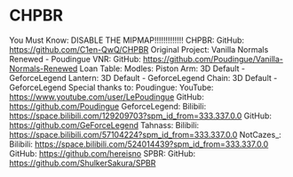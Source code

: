 # CHPBR
You Must Know:
    DISABLE THE MIPMAP!!!!!!!!!!!!!
CHPBR:
    GitHub: https://github.com/C1en-QwQ/CHPBR
    Original Project: Vanilla Normals Renewed - Poudingue
VNR:
    GitHub: https://github.com/Poudingue/Vanilla-Normals-Renewed
Loan Table:
    Modles:
        Piston Arm: 3D Default - GeforceLegend
        Lantern: 3D Default - GeforceLegend
        Chain: 3D Default - GeforceLegend
Special thanks to:
    Poudingue:
        YouTube: https://www.youtube.com/user/LePoudingue
        GitHub: https://github.com/Poudingue
    GeforceLegend:
        Bilibili: https://space.bilibili.com/129209703?spm_id_from=333.337.0.0
        GitHub: https://github.com/GeForceLegend
    Tahnass:
        Bilibili: https://space.bilibili.com/57104224?spm_id_from=333.337.0.0
    NotCazes_: 
        Bilibili: https://space.bilibili.com/524014439?spm_id_from=333.337.0.0
        GitHub: https://github.com/hereisno
    SPBR:
        GitHub: https://github.com/ShulkerSakura/SPBR
